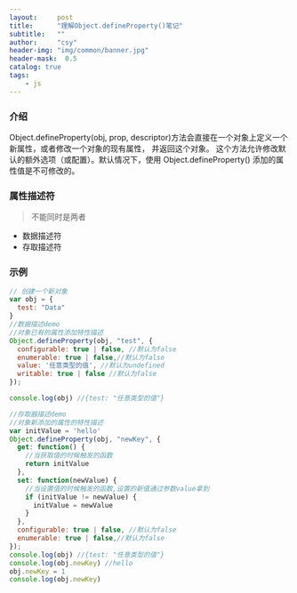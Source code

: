 ```yaml
---
layout:     post
title:      "理解Object.defineProperty()笔记"
subtitle:   ""
author:     "csy"
header-img: "img/common/banner.jpg"
header-mask:  0.5
catalog: true
tags:
    - js
---
```


### 介绍
Object.defineProperty(obj, prop, descriptor)方法会直接在一个对象上定义一个新属性，或者修改一个对象的现有属性， 并返回这个对象。
这个方法允许修改默认的额外选项（或配置）。默认情况下，使用 Object.defineProperty() 添加的属性值是不可修改的。


### 属性描述符
> 不能同时是两者
- 数据描述符
- 存取描述符

### 示例

```js
// 创建一个新对象
var obj = {
  test: "Data"
}
//数据描述demo
//对象已有的属性添加特性描述
Object.defineProperty(obj, "test", {
  configurable: true | false, //默认为false
  enumerable: true | false,//默认为false
  value: '任意类型的值', //默认为undefined
  writable: true | false //默认为false
});

console.log(obj) //{test: "任意类型的值"}

//存取器描述demo
//对象新添加的属性的特性描述
var initValue = 'hello'
Object.defineProperty(obj, "newKey", {
  get: function() {
    //当获取值的时候触发的函数
    return initValue
  },
  set: function(newValue) {
    //当设置值的时候触发的函数,设置的新值通过参数value拿到
    if (initValue != newValue) {
      initValue = newValue
    }
  },
  configurable: true | false, //默认为false
  enumerable: true | false,//默认为false
});
console.log(obj) //{test: "任意类型的值"}
console.log(obj.newKey) //hello
obj.newKey = 1
console.log(obj.newKey)
```
